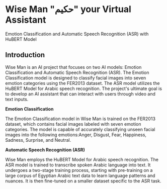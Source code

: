 # **Wise Man "حكيم" your Virtual Assistant**
Emotion Classification and Automatic Speech Recognition (ASR) with HuBERT Model

## **Introduction**

Wise Man is an AI project that focuses on two AI models: Emotion Classification and Automatic Speech Recognition (ASR). The Emotion Classification model is designed to classify facial images into seven emotion categories using the FER2013 dataset. The ASR model utilizes the HuBERT Model for Arabic speech recognition. The project's ultimate goal is to develop an AI assistant that can interact with users through video and text inputs.

**Emotion Classification**

The Emotion Classification model in Wise Man is trained on the FER2013 dataset, which contains facial images labeled with seven emotion categories. The model is capable of accurately classifying unseen facial images into the following emotions:Anger, Disgust, Fear, Happiness, Sadness, Surprise, and Neutral.

**Automatic Speech Recognition (ASR)**

Wise Man employs the HuBERT Model for Arabic speech recognition. The ASR model is trained to transcribe spoken Arabic language into text. It undergoes a two-stage training process, starting with pre-training on a large corpus of Egyptian Arabic text data to learn language patterns and nuances. It is then fine-tuned on a smaller dataset specific to the ASR task.

